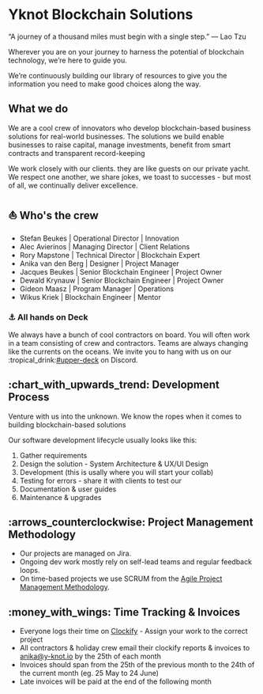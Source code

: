 # Yknot Blockchain Solutions

“A journey of a thousand miles must begin with a single step.” ― Lao Tzu

Wherever you are on your journey to harness the potential of blockchain technology, we’re here to guide you.

We’re continuously building our library of resources to give you the information you need to make good choices along the way.

## What we do

We are a cool crew of innovators who develop blockchain-based business solutions for real-world businesses. The solutions we build enable businesses to raise capital, manage investments, benefit from smart contracts and transparent record-keeping

We work closely with our clients. they are like guests on our private yacht. We respect one another, we share jokes, we toast to successes - but most of all, we continually deliver excellence.

## :sailboat: Who's the crew

* Stefan Beukes | Operational Director | Innovation
* Alec Avierinos | Managing Director | Client Relations
* Rory Mapstone | Technical Director | Blockchain Expert
* Anika van den Berg | Designer | Project Manager
* Jacques Beukes | Senior Blockchain Engineer | Project Owner
* Dewald Krynauw | Senior Blockchain Engineer | Project Owner
* Gideon Maasz | Program Manager | Operations
* Wikus Kriek | Blockchain Engineer | Mentor

### :anchor: All hands on Deck

We always have a bunch of cool contractors on board. You will often work in a team consisting of crew and contractors. Teams are always changing like the currents on the oceans. We invite you to hang with us on our :tropical\_drink:[#upper-deck](https://discord.gg/GNmzHygT) on Discord.

## :chart\_with\_upwards\_trend: Development Process

Venture with us into the unknown. We know the ropes when it comes to building blockchain-based solutions

Our software development lifecycle usually looks like this:

1. Gather requirements
2. Design the solution - System Architecture & UX/UI Design
3. Development (this is usally where you will start your collab)
4. Testing for errors - share it with clients to test our
5. Documentation & user guides
6. Maintenance & upgrades

## :arrows\_counterclockwise: Project Management Methodology

* Our projects are managed on Jira.
* Ongoing dev work mostly rely on self-lead teams and regular feedback loops.
* On time-based projects we use SCRUM from the [Agile Project Management Methodology](../docs/agile.md).

## :money\_with\_wings: Time Tracking & Invoices

* Everyone logs their time on [Clockify](https://clockify.me) - Assign your work to the correct project
* All contractors & holiday crew email their clockify reports & invoices to anika@y-knot.io by the 25th of each month
* Invoices should span from the 25th of the previous month to the 24th of the current month (eg. 25 May to 24 June)
* Late invoices will be paid at the end of the following month
